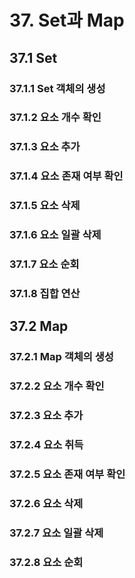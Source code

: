# 37. Set과 Map
## 37.1 Set
### 37.1.1 Set 객체의 생성
### 37.1.2 요소 개수 확인
### 37.1.3 요소 추가
### 37.1.4 요소 존재 여부 확인
### 37.1.5 요소 삭제
### 37.1.6 요소 일괄 삭제
### 37.1.7 요소 순회
### 37.1.8 집합 연산
## 37.2 Map
### 37.2.1 Map 객체의 생성
### 37.2.2 요소 개수 확인
### 37.2.3 요소 추가
### 37.2.4 요소 취득
### 37.2.5 요소 존재 여부 확인
### 37.2.6 요소 삭제
### 37.2.7 요소 일괄 삭제
### 37.2.8 요소 순회

